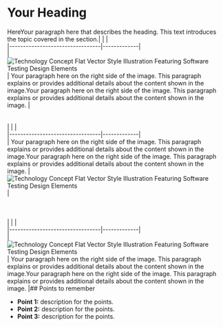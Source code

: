 # Your Heading 
HereYour paragraph here that describes the heading. This text introduces the topic covered in the section.| | |  
|---------------------------------|-------------|  
|![Technology Concept Flat Vector Style Illustration Featuring Software Testing Design Elements]([https://img.freepik.com/premium-vector/technology-concept-flat-vector-style-illustration-featuring-software-testing-design-elements_1226483-8155.jpg](https://img.freepik.com/premium-vector/technology-concept-flat-vector-style-illustration-featuring-software-testing-design-elements_1226483-8155.jpg)) | Your paragraph here on the right side of the image. This paragraph explains or provides additional details about the content shown in the image.Your paragraph here on the right side of the image. This paragraph explains or provides additional details about the content shown in the image. |<br>  
<br>| | |  
|---------------------------------|-------------|  
| Your paragraph here on the right side of the image. This paragraph explains or provides additional details about the content shown in the image.Your paragraph here on the right side of the image. This paragraph explains or provides additional details about the content shown in the image. | ![Technology Concept Flat Vector Style Illustration Featuring Software Testing Design Elements]([https://img.freepik.com/premium-vector/technology-concept-flat-vector-style-illustration-featuring-software-testing-design-elements_1226483-8155.jpg](https://img.freepik.com/premium-vector/technology-concept-flat-vector-style-illustration-featuring-software-testing-design-elements_1226483-8155.jpg)) |  
<br>  
<br>| | |  
|---------------------------------|-------------|  
|![Technology Concept Flat Vector Style Illustration Featuring Software Testing Design Elements]([https://img.freepik.com/premium-vector/technology-concept-flat-vector-style-illustration-featuring-software-testing-design-elements_1226483-8155.jpg](https://img.freepik.com/premium-vector/technology-concept-flat-vector-style-illustration-featuring-software-testing-design-elements_1226483-8155.jpg)) | Your paragraph here on the right side of the image. This paragraph explains or provides additional details about the content shown in the image.Your paragraph here on the right side of the image. This paragraph explains or provides additional details about the content shown in the image. |## Points to remember  
- **Point 1:** description for the points.  
- **Point 2:** description for the points.  
- **Point 3:** description for the points.
<!--stackedit_data:
eyJoaXN0b3J5IjpbNTg4NDI0NDc1XX0=
-->